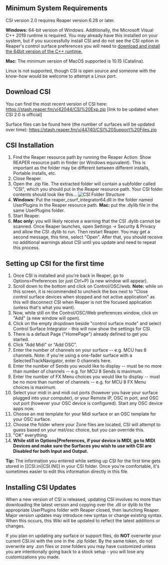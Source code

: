 ## Minimum System Requirements
CSI version 2.0 requires Reaper version 6.28 or later.

**Windows:** 64-bit version of Windows. Additionally, the Microsoft Visual C++ 2019 runtime is required. You may already have this installed on your system, but if you successfully install CSI and do not see the CSI option in Reaper's control surface preferences you will need to [download and install the 64bit version of the C++ runtime.](https://aka.ms/vs/16/release/VC_redist.x64.exe)

**Mac:** The minimum version of MacOS supported is 10.15 (Catalina).

Linux is not supported, though CSI is open source and someone with the know-how would be welcome to attempt a Linux port. 

## Download CSI
You can find the most recent version of CSI here: https://stash.reaper.fm/v/42044/CSI%20Exp.zip [link to be updated when CSI 2.0 is official]

Surface files can be found here (the number of surfaces will be updated over time): https://stash.reaper.fm/v/44740/CSI%20Support%20Files.zip

## CSI Installation
1. Find the Reaper resource path by running the Reaper Action: Show REAPER resource path in finder (or Windows equivalent). This is important as the folder may be different between different installs, Portable installs, etc.
2. Close Reaper.
3. Open the .zip file. The extracted folder will contain a subfolder called "CSI", which you should put in the Reaper resource path. Your CSI folder contents should look like this...
![CSI Folder Structure](https://i.imgur.com/4lyVisr.png)
4. **Windows:** Put the reaper_csurf_integrator64.dll in the folder named UserPlugins in the Reaper resource path. **Mac:** put the .dylib file in the same UserPlugins folder.
5. Start Reaper. 
6. **Mac only:** you will likely receive a warning that the CSI .dylib cannot be scanned. Once Reaper launches, open Settings -> Security & Privacy and allow the CSI .dylib to run. Then restart Reaper. You may get a second message, this time, select "Open". After that, you should receive no additional warnings about CSI until you update and need to repeat this process.

## Setting up CSI for the first time
1. Once CSI is installed and you're back in Reaper, go to Options>Preferences (or just Ctrl+P) (a new window will appear).
2. Scroll down to the bottom and click on Control/OSC/web. **Note:** while on this screen, it is recommended to uncheck the box next to "Close control surface devices when stopped and not active application" as this will disconnect CSI when Reaper is not the focused application (unless that's what you want).
3. Now, while still on the Control/OSC/Web preferences window, click on "Add" (a new window will open).
4. Click on the empty dropdown beside "control surface mode" and select Control Surface Integrator - this will now show the settings for CSI. 
5. There is a default Page ("HomePage") already defined to get you started.
6. Click "Add Midi" or "Add OSC".
7. Enter the number of channels on your surface -- e.g. MCU has 8 channels. Note: if you're using a one-fader surface with a SelectedTrackNavigator, enter 0 channels here.  
8. Enter the number of Sends you would like to display -- must be no more than number of channels -- e.g. for MCU 8 Sends is maximum.
9. Enter the number of FX Menu choices you would like to display -- must be no more than number of channels -- e.g. for MCU 8 FX Menu choices is maximum.
10. Select your midi in and midi out ports (however you have your surface plugged into your computer), or your Remote IP, OSC in port, and OSC out port (however your OSC device is configured). Start any OSC device apps now.
11. Choose an mst template for your Midi surface or an OSC template for your OSC surface.
12. Choose the folder where your Zone files are located, CSI will attempt to guess based on your mst/osc choice, but you can override this. 
13. "OK" everything.
14. **While still in Options|Preferences, if your device is MIDI, go to MIDI Devices and make sure the Surfaces you wish to use with CSI are Disabled for both Input and Output.** 

**Tip:** The information you entered while setting up CSI for the first time gets stored in [[CSI.ini|CSI.INI]] in your CSI folder. Once you're comfortable, it's sometimes easier to edit this information directly in this file. 

## Installing CSI Updates
When a new version of CSI is released, updating CSI involves no more than downloading the latest version and copying over the .dll or dylib to the appropriate UserPlugins folder with Reaper closed, then launching Reaper. Major version updates may introduce new syntax or change existing syntax. When this occurs, this Wiki will be updated to reflect the latest additions or changes.

If you plan on updating any surface or support files, do **NOT** overwrite your current CSI.ini with the one in the .zip folder. By the same token, do not overwrite any .zon files or zone folders you may have customized unless you are intentionally going back to a stock setup - you will lose any customizations you made.